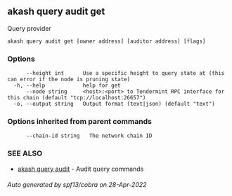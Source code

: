 ## akash query audit get

Query provider

```
akash query audit get [owner address] [auditor address] [flags]
```

### Options

```
      --height int      Use a specific height to query state at (this can error if the node is pruning state)
  -h, --help            help for get
      --node string     <host>:<port> to Tendermint RPC interface for this chain (default "tcp://localhost:26657")
  -o, --output string   Output format (text|json) (default "text")
```

### Options inherited from parent commands

```
      --chain-id string   The network chain ID
```

### SEE ALSO

* [akash query audit](akash_query_audit.md)	 - Audit query commands

###### Auto generated by spf13/cobra on 28-Apr-2022
